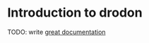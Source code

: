 # Introduction to drodon

TODO: write [great documentation](http://jacobian.org/writing/great-documentation/what-to-write/)
